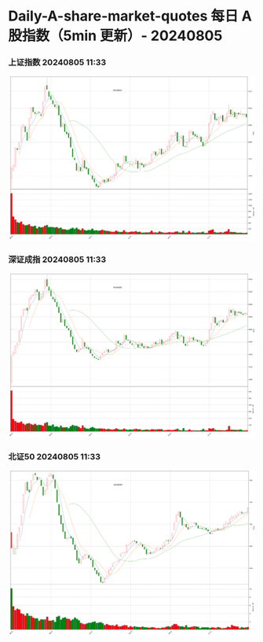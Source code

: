
# Daily-A-share-market-quotes 每日 A 股指数（5min 更新）- 20240805

### 上证指数 20240805 11:33
![](./fig/2024/8/20240805-sh000001.png)

### 深证成指 20240805 11:33
![](./fig/2024/8/20240805-sz399001.png)

### 北证50 20240805 11:33
![](./fig/2024/8/20240805-bj899050.png)
